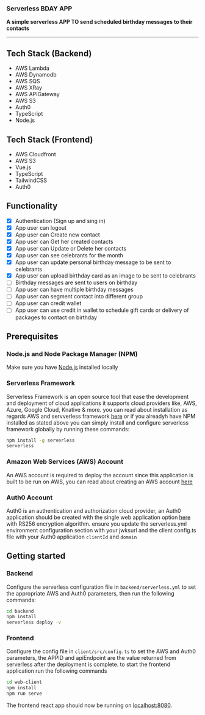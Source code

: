 ### Serverless BDAY APP
**A simple serverless APP TO send scheduled birthday messages to their contacts**

---

## Tech Stack (Backend)
- AWS Lambda
- AWS Dynamodb
- AWS SQS
- AWS XRay
- AWS APIGateway
- AWS S3
- Auth0
- TypeScript
- Node.js

## Tech Stack (Frontend)
- AWS Cloudfront
- AWS S3
- Vue.js
- TypeScript
- TailwindCSS
- Auth0

## Functionality
- [x] Authentication (Sign up and sing in)
- [x] App user can logout
- [x] App user can Create new contact
- [x] App user can Get her created contacts
- [x] App user can Update or Delete her contacts
- [x] App user can see celebrants for the month
- [x] App user can update personal birthday message to be sent to celebrants
- [x] App user can upload birthday card as an image to be sent to celebrants
- [ ] Birthday messages are sent to users on birthday
- [ ] App user can have multiple birthday messages
- [ ] App user can segment contact into different group
- [ ] App user can credit wallet
- [ ] App user can use credit in wallet to schedule gift cards or delivery of packages to contact on birthday

## Prerequisites

### Node.js and Node Package Manager (NPM)
Make sure you have [Node.js](http://nodejs.org/) installed locally

### Serverless Framework
Serverless Framework is an open source tool that ease the development and deployment of cloud applications it supports cloud providers like, AWS, Azure, Google Cloud, Knative & more. you can read about installation as regards AWS and servverless framework [here](https://www.serverless.com/framework/docs/providers/aws/guide/installation/) or if you alreadyh have NPM installed as stated above you can simply install and configure serverless framework globally by running these commands:

```sh
npm install -g serverless
serverless
```

### Amazon Web Services (AWS) Account
An AWS account is required to deploy the account since this application is built to be run on AWS, you can read about creating an AWS account [here](https://aws.amazon.com/premiumsupport/knowledge-center/create-and-activate-aws-account/)

### Auth0 Account
Auth0 is an authentication and authorization cloud provider, an Auth0 application should be created with the single web application option [here](https://auth0.com/docs/quickstart/spa) with RS256 encryption algorithm. ensure you update the serverless.yml environment configuration section with your jwksurl and the client config.ts file with your Auth0 application `clientId` and `domain`

## Getting started

### Backend

Configure the serverless configuration file in `backend/serverless.yml` to set the appropriate AWS and Auth0 parameters, then run the following commands:

```sh
cd backend
npm install
serverless deploy -v
```

### Frontend
Configure the config file in `client/src/config.ts` to set the AWS and Auth0 parameters, the APPID and apiEndpoint are the value returned from serverless after the deployment is complete. to start the frontend application run the following commands

```sh
cd web-client
npm install
npm run serve
```

The frontend react app should now be running on [localhost:8080](http://localhost:8080/).

